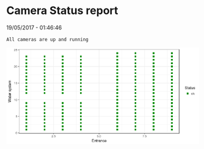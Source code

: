 Camera Status report
================
19/05/2017 - 01:46:46

    All cameras are up and running

![](camreport_files/figure-markdown_github/unnamed-chunk-2-1.png)
